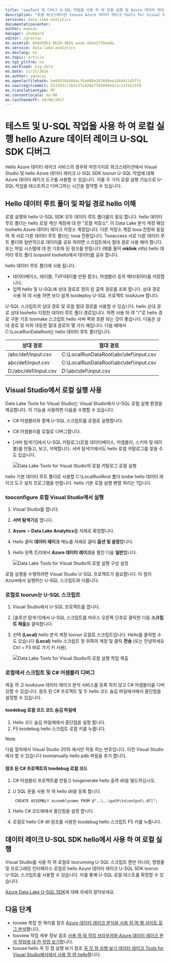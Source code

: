 ```yaml
---
title: "aaaTest 및 디버그 U-SQL 작업을 사용 하 여 로컬 실행 및 Azure 데이터 레이크 U-SQL SDK hello | Microsoft Docs"
description: "로컬 워크스테이션 toouse Azure 데이터 레이크 Tools for Visual Studio 및 Azure 데이터 레이크 U-SQL SDK tootest hello 및 디버그 U-SQL 작업 하는 방법에 대해 알아봅니다."
services: data-lake-analytics
documentationcenter: 
author: mumian
manager: jhubbard
editor: cgronlun
ms.assetid: 66dd58b1-0b28-46d1-aaae-43ee2739ae0a
ms.service: data-lake-analytics
ms.devlang: na
ms.topic: article
ms.tgt_pltfrm: na
ms.workload: big-data
ms.date: 11/15/2016
ms.author: yanacai
ms.openlocfilehash: be04558a504acf6a088e207608ee2d4a011d3ffc
ms.sourcegitcommit: 523283cc1b3c37c428e77850964dc1c33742c5f0
ms.translationtype: MT
ms.contentlocale: ko-KR
ms.lasthandoff: 10/06/2017
---
```

# <a name="test-and-debug-u-sql-jobs-by-using-local-run-and-hello-azure-data-lake-u-sql-sdk"></a>테스트 및 U-SQL 작업을 사용 하 여 로컬 실행 hello Azure 데이터 레이크 U-SQL SDK 디버그

Hello Azure 데이터 레이크 서비스의 경우와 마찬가지로 워크스테이션에서 Visual Studio 및 hello Azure 데이터 레이크 U-SQL SDK toorun U-SQL 작업에 대해 Azure 데이터 레이크 도구를 사용할 수 있습니다. 이들 두 가지 로컬 실행 기능으로 U-SQL 작업을 테스트하고 디버그하는 시간을 절약할 수 있습니다.

## <a name="understand-hello-data-root-folder-and-hello-file-path"></a>Hello 데이터 루트 폴더 및 파일 경로 hello 이해

로컬 실행와 hello U-SQL SDK 모두 데이터 루트 폴더를이 필요 합니다. hello 데이터 루트 폴더는 hello 로컬 계산 계정에 대 한 "로컬 저장소". 이 Data Lake 분석 계정 해당 toohello Azure 데이터 레이크 저장소 계정입니다. 다른 저장소 계정 tooa 전환와 동일 하 게 서로 다른 데이터 루트 폴더는 tooa 전환입니다. Tooaccess 서로 다른 데이터 루트 폴더와 일반적으로 데이터를 공유 하려면 스크립트에서 절대 경로 사용 해야 합니다. 또는 파일 시스템에 대 한 기호화 된 링크를 만듭니다 (예를 들어 **mklink** ntfs) hello 데이터 루트 폴더 toopoint toohello에서 데이터를 공유 합니다.

hello 데이터 루트 폴더에 사용 됩니다.

- 데이터베이스, 테이블, TVF(테이블 반환 함수), 어셈블리 등의 메타데이터를 저장합니다.
- 입력 hello 및 U-SQL에 상대 경로로 정의 된 출력 경로를 조회 합니다. 상대 경로 사용 하 여 사용 하면 보다 쉽게 toodeploy U-SQL 프로젝트 tooAzure 합니다.

U-SQL 스크립트의 상대 경로 및 로컬 절대 경로를 사용할 수 있습니다. hello 상대 경로 상대 toohello 지정한 데이터 루트 폴더 경로입니다. 하면 사용 하 여 "/"로 hello 경로 구분 기호 toomake 스크립트 hello 서버 쪽와 호환 되는 것이 좋습니다. 다음은 상대 경로 및 이와 대등한 절대 경로의 몇 가지 예입니다. 다음 예에서 C:\LocalRunDataRoot는 hello 데이터 루트 폴더입니다.

|상대 경로|절대 경로|
|-------------|-------------|
|/abc/def/input.csv |C:\LocalRunDataRoot\abc\def\input.csv|
|abc/def/input.csv  |C:\LocalRunDataRoot\abc\def\input.csv|
|D:/abc/def/input.csv |D:\abc\def\input.csv|

## <a name="use-local-run-from-visual-studio"></a>Visual Studio에서 로컬 실행 사용

Data Lake Tools for Visual Studio는 Visual Studio에서 U-SQL 로컬 실행 환경을 제공합니다. 이 기능을 사용하면 다음을 수행할 수 있습니다.

- C# 어셈블리와 함께 U-SQL 스크립트를 로컬로 실행합니다.
- C# 어셈블리를 로컬로 디버그합니다.
- [서버 탐색기]에서 U-SQL 카탈로그(로컬 데이터베이스, 어셈블리, 스키마 및 테이블)를 만들고, 보고, 삭제합니다. 서버 탐색기에서도 hello 로컬 카탈로그를 찾을 수도 있습니다.

    ![Data Lake Tools for Visual Studio의 로컬 카탈로그 로컬 실행](./media/data-lake-analytics-data-lake-tools-local-run/data-lake-tools-for-visual-studio-local-run-local-catalog.png)

hello 기본 데이터 루트 폴더로 사용할 C:\LocalRunRoot 폴더 toobe hello 데이터 레이크 도구 설치 프로그램을 만듭니다. hello 기본 로컬 실행 병렬 처리는 1입니다.

### <a name="tooconfigure-local-run-in-visual-studio"></a>tooconfigure 로컬 Visual Studio에서 실행

1. Visual Studio를 엽니다.
2. **서버 탐색기**를 엽니다.
3. **Azure** > **Data Lake Analytics**를 차례로 확장합니다.
4. Hello 클릭 **데이터 레이크** 메뉴를 차례로 클릭 **옵션 및 설정**합니다.
5. Hello 왼쪽 트리에서 **Azure 데이터 레이크**을 펼친 다음 **일반**합니다.

    ![Data Lake Tools for Visual Studio의 로컬 실행 구성 설정](./media/data-lake-analytics-data-lake-tools-local-run/data-lake-tools-for-visual-studio-local-run-configure.png)

로컬 실행을 수행하려면 Visual Studio U-SQL 프로젝트가 필요합니다. 이 점이 Azure에서 실행하는 U-SQL 스크립트와 다릅니다.

### <a name="toorun-a-u-sql-script-locally"></a>로컬로 toorun는 U-SQL 스크립트
1. Visual Studio에서 U-SQL 프로젝트를 엽니다.   
2. [솔루션 탐색기]에서 U-SQL 스크립트를 마우스 오른쪽 단추로 클릭한 다음 **스크립트 제출**을 클릭합니다.
3. 선택 **(Local)** hello 분석 계정 toorun 로컬로 스크립트입니다.
Hello를 클릭할 수도 있습니다 **(Local)** hello 스크립트 창 위쪽의 계정 및 클릭 **전송** (또는 안녕하세요 Ctrl + F5 바로 가기 키 사용).

    ![Data Lake Tools for Visual Studio의 로컬 실행 작업 제출](./media/data-lake-analytics-data-lake-tools-local-run/data-lake-tools-for-visual-studio-local-run-submit-job.png)

### <a name="debug-scripts-and-c-assemblies-locally"></a>로컬에서 스크립트 및 C# 어셈블리 디버그

제출 하 고 tooAzure 데이터 레이크 분석 서비스를 등록 하지 않고 C# 어셈블리를 디버깅할 수 있습니다. 참조 된 C# 프로젝트 및 두 hello 코드 숨김 파일에서에서 중단점을 설정할 수 있습니다.

#### <a name="toodebug-local-code-in-code-behind-file"></a>toodebug 로컬 코드 코드 숨김 파일에

1. Hello 코드 숨김 파일에에서 중단점을 설정 합니다.
2. F5 toodebug hello 스크립트 로컬 키를 누릅니다.

> [!NOTE]
   > 다음 절차에서 Visual Studio 2015 에서만 작동 하는 번호입니다. 이전 Visual Studio에서 할 수 있습니다 toomanually hello pdb 파일을 추가 합니다.  
   >
   >

#### <a name="toodebug-local-code-in-a-referenced-c-project"></a>참조 된 C# 프로젝트의 toodebug 로컬 코드

1. C# 어셈블리 프로젝트를 만들고 toogenerate hello 출력 dll을 빌드하십시오.
2. U SQL 문을 사용 하 여 hello dll을 등록 합니다.

        CREATE ASSEMBLY assemblyname FROM @"..\..\path\to\output\.dll";
        
3. Hello C# 코드에에서 중단점을 설정 합니다.
4. 로컬로 hello C# dll 참조를 사용한 toodebug hello 스크립트 F5 키를 누릅니다.

## <a name="use-local-run-from-hello-data-lake-u-sql-sdk"></a>데이터 레이크 U-SQL SDK hello에서 사용 하 여 로컬 실행

Visual Studio를 사용 하 여 로컬로 toorunning U-SQL 스크립트 뿐만 아니라, 명령줄 및 프로그래밍 인터페이스 로컬로 hello Azure 데이터 레이크 U-SQL SDK toorun U-SQL 스크립트를 사용할 수 있습니다. 이를 통해 U-SQL 로컬 테스트를 확장할 수 있습니다.

[Azure Data Lake U-SQL SDK](data-lake-analytics-u-sql-sdk.md)에 대해 자세히 알아보세요.


## <a name="next-steps"></a>다음 단계

* toosee 복잡 한 쿼리를 참조 [Azure 데이터 레이크 분석을 사용 하 여 웹 사이트 로그 분석](data-lake-analytics-analyze-weblogs.md)합니다.
* tooview 작업 세부 정보 참조 [사용 하 여 작업 브라우저와 Azure 데이터 레이크 분석 작업에 대 한 작업 보기](data-lake-analytics-data-lake-tools-view-jobs.md)합니다.
* toouse hello 꼭 짓 점 실행 보기 참조 [꼭 짓 점 실행 보기 데이터 레이크 Tools for Visual Studio에서에서 사용 하 여 hello](data-lake-analytics-data-lake-tools-use-vertex-execution-view.md)합니다.
